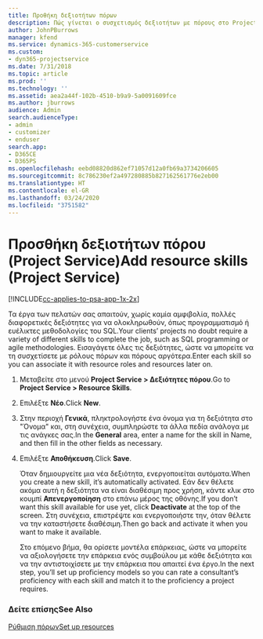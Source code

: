 ```yaml
---
title: Προθήκη δεξιοτήτων πόρων
description: Πώς γίνεται ο συσχετισμός δεξιοτήτων με πόρους στο Project Service
author: JohnPBurrows
manager: kfend
ms.service: dynamics-365-customerservice
ms.custom:
- dyn365-projectservice
ms.date: 7/31/2018
ms.topic: article
ms.prod: ''
ms.technology: ''
ms.assetid: aea2a44f-102b-4510-b9a9-5a0091609fce
ms.author: jburrows
audience: Admin
search.audienceType:
- admin
- customizer
- enduser
search.app:
- D365CE
- D365PS
ms.openlocfilehash: eebd08820d862ef71057d12a0fb69a3734206605
ms.sourcegitcommit: 8c786230ef2a497280885b827162561776e2eb00
ms.translationtype: HT
ms.contentlocale: el-GR
ms.lasthandoff: 03/24/2020
ms.locfileid: "3751582"
---
```

# <a name="add-resource-skills-project-service"></a><span data-ttu-id="4aa8f-103">Προσθήκη δεξιοτήτων πόρου (Project Service)</span><span class="sxs-lookup"><span data-stu-id="4aa8f-103">Add resource skills (Project Service)</span></span>

[!INCLUDE[cc-applies-to-psa-app-1x-2x](../includes/cc-applies-to-psa-app-1x-2x.md)]

<span data-ttu-id="4aa8f-104">Τα έργα των πελατών σας απαιτούν, χωρίς καμία αμφιβολία, πολλές διαφορετικές δεξιότητες για να ολοκληρωθούν, όπως προγραμματισμό ή ευέλικτες μεθοδολογίες του SQL.</span><span class="sxs-lookup"><span data-stu-id="4aa8f-104">Your clients’ projects no doubt require a variety of different skills to complete the job, such as SQL programming or agile methodologies.</span></span> <span data-ttu-id="4aa8f-105">Εισαγάγετε όλες τις δεξιότητες, ώστε να μπορείτε να τη συσχετίσετε με ρόλους πόρων και πόρους αργότερα.</span><span class="sxs-lookup"><span data-stu-id="4aa8f-105">Enter each skill so you can associate it with resource roles and resources later on.</span></span>  
  
1. <span data-ttu-id="4aa8f-106">Μεταβείτε στο μενού **Project Service > Δεξιότητες πόρου**.</span><span class="sxs-lookup"><span data-stu-id="4aa8f-106">Go to **Project Service > Resource Skills**.</span></span>  
  
2. <span data-ttu-id="4aa8f-107">Επιλέξτε **Νέο**.</span><span class="sxs-lookup"><span data-stu-id="4aa8f-107">Click **New**.</span></span>  
  
3. <span data-ttu-id="4aa8f-108">Στην περιοχή **Γενικά**, πληκτρολογήστε ένα όνομα για τη δεξιότητα στο "Όνομα" και, στη συνέχεια, συμπληρώστε τα άλλα πεδία ανάλογα με τις ανάγκες σας.</span><span class="sxs-lookup"><span data-stu-id="4aa8f-108">In the **General** area, enter a name for the skill in Name, and then fill in the other fields as necessary.</span></span>  
  
4. <span data-ttu-id="4aa8f-109">Επιλέξτε **Αποθήκευση**.</span><span class="sxs-lookup"><span data-stu-id="4aa8f-109">Click **Save**.</span></span>  
  
   <span data-ttu-id="4aa8f-110">Όταν δημιουργείτε μια νέα δεξιότητα, ενεργοποιείται αυτόματα.</span><span class="sxs-lookup"><span data-stu-id="4aa8f-110">When you create a new skill, it’s automatically activated.</span></span> <span data-ttu-id="4aa8f-111">Εάν δεν θέλετε ακόμα αυτή η δεξιότητα να είναι διαθέσιμη προς χρήση, κάντε κλικ στο κουμπί **Απενεργοποίηση** στο επάνω μέρος της οθόνης.</span><span class="sxs-lookup"><span data-stu-id="4aa8f-111">If you don’t want this skill available for use yet, click **Deactivate** at the top of the screen.</span></span> <span data-ttu-id="4aa8f-112">Στη συνέχεια, επιστρέψτε και ενεργοποιήστε την, όταν θέλετε να την καταστήσετε διαθέσιμη.</span><span class="sxs-lookup"><span data-stu-id="4aa8f-112">Then go back and activate it when you want to make it available.</span></span>  
  
   <span data-ttu-id="4aa8f-113">Στο επόμενο βήμα, θα ορίσετε μοντέλα επάρκειας, ώστε να μπορείτε να αξιολογήσετε την επάρκεια ενός συμβούλου με κάθε δεξιότητα και να την αντιστοιχίσετε με την επάρκεια που απαιτεί ένα έργο.</span><span class="sxs-lookup"><span data-stu-id="4aa8f-113">In the next step, you’ll set up proficiency models so you can rate a consultant’s proficiency with each skill and match it to the proficiency a project requires.</span></span>  
  
### <a name="see-also"></a><span data-ttu-id="4aa8f-114">Δείτε επίσης</span><span class="sxs-lookup"><span data-stu-id="4aa8f-114">See Also</span></span>  
 [<span data-ttu-id="4aa8f-115">Ρύθμιση πόρων</span><span class="sxs-lookup"><span data-stu-id="4aa8f-115">Set up resources</span></span>](../project-service/set-up-resources.md)
